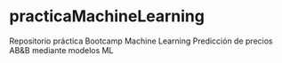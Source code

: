 # practicaMachineLearning
Repositorio práctica Bootcamp Machine Learning
Predicción de precios AB&B mediante modelos ML
